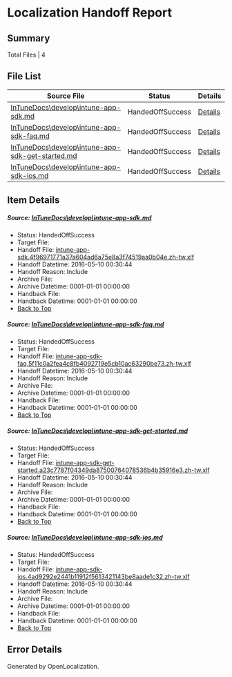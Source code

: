 # <a name='report-top'></a> Localization Handoff Report

## Summary
 Total Files | 4

## File List
 Source File | Status | Details 
 ----------- | ------ | ------- 
 [InTuneDocs\develop\intune-app-sdk.md](https://github.com/Microsoft/IntuneDocs-pr/blob/b7f62c5ee18d8f69fa174f09a1c46b6925c7517c/InTuneDocs/develop/intune-app-sdk.md) | HandedOffSuccess | [Details](#3abf566831348de11f718370d6267e3ff4355bfb262)
 [InTuneDocs\develop\intune-app-sdk-faq.md](https://github.com/Microsoft/IntuneDocs-pr/blob/b7f62c5ee18d8f69fa174f09a1c46b6925c7517c/InTuneDocs/develop/intune-app-sdk-faq.md) | HandedOffSuccess | [Details](#be8413659b57948cfe58e6c106c230ad3252c388259)
 [InTuneDocs\develop\intune-app-sdk-get-started.md](https://github.com/Microsoft/IntuneDocs-pr/blob/b7f62c5ee18d8f69fa174f09a1c46b6925c7517c/InTuneDocs/develop/intune-app-sdk-get-started.md) | HandedOffSuccess | [Details](#a042f0c6206e9aaf4ec0eb012a70930aa95ecc47260)
 [InTuneDocs\develop\intune-app-sdk-ios.md](https://github.com/Microsoft/IntuneDocs-pr/blob/b7f62c5ee18d8f69fa174f09a1c46b6925c7517c/InTuneDocs/develop/intune-app-sdk-ios.md) | HandedOffSuccess | [Details](#820ec2da0554f0af383895482241be7d1c0cf305261)

## Item Details
##### <a name='3abf566831348de11f718370d6267e3ff4355bfb262'></a> Source: [InTuneDocs\develop\intune-app-sdk.md](https://github.com/Microsoft/IntuneDocs-pr/blob/b7f62c5ee18d8f69fa174f09a1c46b6925c7517c/InTuneDocs/develop/intune-app-sdk.md)
* Status: HandedOffSuccess
* Target File: 
* Handoff File: [intune-app-sdk.4f96971771a37a604ad6a75e8a3f74519aa0b04e.zh-tw.xlf](https://github.com/Microsoft/EM.handoff/blob/70248348ddbbfcaff9e832347871d8c00f20a945/ol-handoff/Microsoft/IntuneDocs-pr.zh-tw/master/intune-app-sdk.4f96971771a37a604ad6a75e8a3f74519aa0b04e.zh-tw.xlf)
* Handoff Datetime: 2016-05-10 00:30:44
* Handoff Reason: Include
* Archive File: 
* Archive Datetime: 0001-01-01 00:00:00
* Handback File: 
* Handback Datetime: 0001-01-01 00:00:00
* [Back to Top](#report-top)

##### <a name='be8413659b57948cfe58e6c106c230ad3252c388259'></a> Source: [InTuneDocs\develop\intune-app-sdk-faq.md](https://github.com/Microsoft/IntuneDocs-pr/blob/b7f62c5ee18d8f69fa174f09a1c46b6925c7517c/InTuneDocs/develop/intune-app-sdk-faq.md)
* Status: HandedOffSuccess
* Target File: 
* Handoff File: [intune-app-sdk-faq.5f11c0a2fea4c8fb4092719e5cb10ac63290be73.zh-tw.xlf](https://github.com/Microsoft/EM.handoff/blob/70248348ddbbfcaff9e832347871d8c00f20a945/ol-handoff/Microsoft/IntuneDocs-pr.zh-tw/master/intune-app-sdk-faq.5f11c0a2fea4c8fb4092719e5cb10ac63290be73.zh-tw.xlf)
* Handoff Datetime: 2016-05-10 00:30:44
* Handoff Reason: Include
* Archive File: 
* Archive Datetime: 0001-01-01 00:00:00
* Handback File: 
* Handback Datetime: 0001-01-01 00:00:00
* [Back to Top](#report-top)

##### <a name='a042f0c6206e9aaf4ec0eb012a70930aa95ecc47260'></a> Source: [InTuneDocs\develop\intune-app-sdk-get-started.md](https://github.com/Microsoft/IntuneDocs-pr/blob/b7f62c5ee18d8f69fa174f09a1c46b6925c7517c/InTuneDocs/develop/intune-app-sdk-get-started.md)
* Status: HandedOffSuccess
* Target File: 
* Handoff File: [intune-app-sdk-get-started.a23c7787f04349da87500764078536b4b35916e3.zh-tw.xlf](https://github.com/Microsoft/EM.handoff/blob/70248348ddbbfcaff9e832347871d8c00f20a945/ol-handoff/Microsoft/IntuneDocs-pr.zh-tw/master/intune-app-sdk-get-started.a23c7787f04349da87500764078536b4b35916e3.zh-tw.xlf)
* Handoff Datetime: 2016-05-10 00:30:44
* Handoff Reason: Include
* Archive File: 
* Archive Datetime: 0001-01-01 00:00:00
* Handback File: 
* Handback Datetime: 0001-01-01 00:00:00
* [Back to Top](#report-top)

##### <a name='820ec2da0554f0af383895482241be7d1c0cf305261'></a> Source: [InTuneDocs\develop\intune-app-sdk-ios.md](https://github.com/Microsoft/IntuneDocs-pr/blob/b7f62c5ee18d8f69fa174f09a1c46b6925c7517c/InTuneDocs/develop/intune-app-sdk-ios.md)
* Status: HandedOffSuccess
* Target File: 
* Handoff File: [intune-app-sdk-ios.4ad9292e2441b11912f5613421143be8aade1c32.zh-tw.xlf](https://github.com/Microsoft/EM.handoff/blob/70248348ddbbfcaff9e832347871d8c00f20a945/ol-handoff/Microsoft/IntuneDocs-pr.zh-tw/master/intune-app-sdk-ios.4ad9292e2441b11912f5613421143be8aade1c32.zh-tw.xlf)
* Handoff Datetime: 2016-05-10 00:30:44
* Handoff Reason: Include
* Archive File: 
* Archive Datetime: 0001-01-01 00:00:00
* Handback File: 
* Handback Datetime: 0001-01-01 00:00:00
* [Back to Top](#report-top)


## Error Details

Generated by OpenLocalization.
